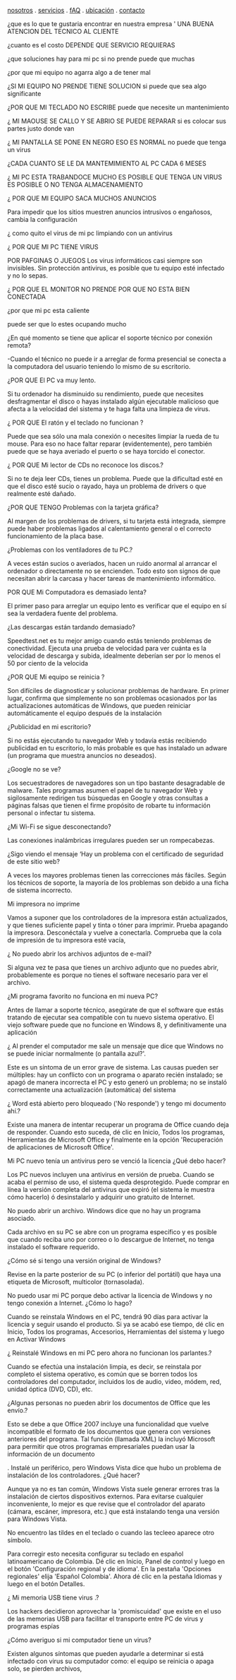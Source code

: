 [nosotros](./nosotros.md) . [servicios](./servicios.md) . [fAQ](./FAQ.md) . [ubicación](./ubicacion.md) . [contacto](./contacto.md)

¿que es lo que te gustaria encontrar en nuestra empresa '
UNA BUENA ATENCION DEL TECNICO AL CLIENTE 

¿cuanto es el costo
DEPENDE QUE SERVICIO REQUIERAS 


¿que soluciones hay para mi pc si no prende 
puede que muchas 

   
¿por que mi equipo no agarra 
algo a de tener mal 


¿SI MI EQUIPO NO PRENDE TIENE SOLUCION 
si puede que sea algo significante 


¿POR QUE MI TECLADO NO ESCRIBE
puede que necesite un mantenimiento 


¿ MI MAOUSE SE CALLO Y SE ABRIO  SE PUEDE REPARAR 
si es colocar sus partes justo donde van 


¿ MI PANTALLA SE PONE EN NEGRO ESO ES NORMAL
no puede que tenga un virus 


¿CADA CUANTO SE LE DA MANTEMIMIENTO AL PC
CADA 6 MESES 


¿ MI PC ESTA TRABANDOCE MUCHO ES POSIBLE QUE TENGA UN  VIRUS 
 ES POSIBLE O NO TENGA ALMACENAMIENTO 


¿ POR QUE MI EQUIPO SACA MUCHOS ANUNCIOS 

Para impedir que los sitios muestren anuncios intrusivos o engañosos, cambia la configuración

¿ como quito el virus de mi pc
limpiando con un antivirus 
 


¿ POR QUE MI PC TIENE VIRUS 

POR PAFGINAS O JUEGOS Los virus informáticos casi siempre son invisibles. Sin protección antivirus, es posible que tu equipo esté infectado y no lo sepas.


¿ POR QUE EL MONITOR NO PRENDE 
 POR QUE NO ESTA BIEN CONECTADA 


¿por que mi pc esta caliente 

puede ser que lo estes ocupando mucho 


¿En qué momento se tiene que aplicar el soporte técnico por conexión remota?

-Cuando el técnico no puede ir a arreglar de forma presencial se conecta a la computadora del usuario teniendo lo mismo de su escritorio.

¿POR QUE  El PC va muy lento.


Si tu ordenador ha disminuido su rendimiento, puede que necesites desfragmentar el disco o hayas instalado algún ejecutable malicioso que afecta a la velocidad del sistema y te haga falta una limpieza de virus.


¿ POR QUE El ratón y el teclado no funcionan ?


Puede que sea sólo una mala conexión o necesites limpiar la rueda de tu mouse. Para eso no hace faltar reparar (evidentemente), pero también puede que se haya averiado el puerto o se haya torcido el conector.


¿  POR QUE Mi lector de CDs no reconoce los discos.?


Si no te deja leer CDs, tienes un problema. Puede que la dificultad esté en que el disco esté sucio o rayado, haya un problema de drivers o que realmente esté dañado.


¿POR QUE TENGO Problemas con la tarjeta gráfica?


Al margen de los problemas de drivers, si tu tarjeta está integrada, siempre puede haber problemas ligados al calentamiento general o el correcto funcionamiento de la placa base.


¿Problemas con los ventiladores de tu PC.?


A veces están sucios o averiados, hacen un ruido anormal al arrancar el ordenador o directamente no se encienden. Todo esto son signos de que necesitan abrir la carcasa y hacer tareas de mantenimiento informático. 


 POR QUE Mi Computadora es demasiado lenta?

El primer paso para arreglar un equipo lento es verificar que el equipo en sí sea la verdadera fuente del problema. 


¿Las descargas están tardando demasiado?

Speedtest.net es tu mejor amigo cuando estás teniendo problemas de conectividad. Ejecuta una prueba de velocidad para ver cuánta es la velocidad de descarga y subida, idealmente deberían ser por lo menos el 50 por ciento de la velocida


¿POR QUE Mi equipo se reinicia ?

Son difíciles de diagnosticar y solucionar problemas de hardware. En primer lugar, confirma que simplemente no son problemas ocasionados por las actualizaciones automáticas de Windows, que pueden reiniciar automáticamente el equipo después de la instalación


¿Publicidad en mi escritorio?

Si no estás ejecutando tu navegador Web y todavía estás recibiendo publicidad en tu escritorio, lo más probable es que has instalado un adware (un programa que muestra anuncios no deseados).


¿Google no se ve?

Los secuestradores de navegadores son un tipo bastante desagradable de malware. Tales programas asumen el papel de tu navegador Web y sigilosamente redirigen tus búsquedas en Google y otras consultas a páginas falsas que tienen el firme propósito de robarte tu información personal o infectar tu sistema.



¿Mi Wi-Fi se sigue desconectando?

Las conexiones inalámbricas irregulares pueden ser  un rompecabezas. 


¿Sigo viendo el mensaje ‘Hay un problema con el certificado de seguridad de este sitio web?

A veces los mayores problemas tienen las correcciones más fáciles. Según los técnicos de soporte, la mayoría de los problemas son debido a una ficha de sistema incorrecto.


Mi impresora no imprime

Vamos a suponer que los controladores de la impresora están actualizados, y que tienes suficiente papel y tinta o tóner para imprimir. Prueba apagando la impresora. Desconéctala y vuelve a conectarla. Comprueba que la cola de impresión de tu impresora esté vacía,


¿ No puedo abrir los archivos adjuntos de e-mail?

Si alguna vez te pasa que tienes un archivo adjunto que no puedes abrir, probablemente es porque no tienes el software necesario para ver el archivo.


¿Mi programa favorito no funciona en mi nueva PC?

Antes de llamar a soporte técnico, asegúrate de que el software que estás tratando de ejecutar sea compatible con tu nuevo sistema operativo. El viejo software puede que no funcione en Windows 8, y definitivamente una aplicación
 
 
¿ Al prender el computador me sale un mensaje que dice que Windows no se puede iniciar normalmente (o pantalla azul?'.

Este es un síntoma de un error grave de sistema. Las causas pueden ser múltiples: hay un conflicto con un programa o aparato recién instalado; se apagó de manera incorrecta el PC y esto generó un problema; no se instaló correctamente una actualización (automática) del sistema
 
 
¿ Word está abierto pero bloqueado ('No responde') y tengo mi documento ahí.?

Existe una manera de intentar recuperar un programa de Office cuando deja de responder. Cuando esto suceda, dé clic en Inicio, Todos los programas, Herramientas de Microsoft Office y finalmente en la opción 'Recuperación de aplicaciones de Microsoft Office'.

 Mi PC nuevo tenía un antivirus pero se venció la licencia ¿Qué debo hacer? 

Los PC nuevos incluyen una antivirus en versión de prueba. Cuando se acaba el permiso de uso, el sistema queda desprotegido. Puede comprar en línea la versión completa del antivirus que expiró (el sistema le muestra cómo hacerlo) ó desinstalarlo y adquirir uno gratuito de Internet.
 
 No puedo abrir un archivo. Windows dice que no hay un programa asociado.

Cada archivo en su PC se abre con un programa específico y es posible que cuando reciba uno por correo o lo descargue de Internet, no tenga instalado el software requerido.

 ¿Cómo sé si tengo una versión original de Windows? 

Revise en la parte posterior de su PC (o inferior del portátil) que haya una etiqueta de Microsoft, multicolor (tornasolada). 

 No puedo usar mi PC porque debo activar la licencia de Windows y no tengo conexión a Internet. ¿Cómo lo hago?

Cuando se reinstala Windows en el PC, tendrá 90 días para activar la licencia y seguir usando el producto. Si ya se acabó ese tiempo, dé clic en Inicio, Todos los programas, Accesorios, Herramientas del sistema y luego en Activar Windows

¿ Reinstalé Windows en mi PC pero ahora no funcionan los parlantes.?

Cuando se efectúa una instalación limpia, es decir, se reinstala por completo el sistema operativo, es común que se borren todos los controladores del computador, incluidos los de audio, video, módem, red, unidad óptica (DVD, CD), etc.

¿Algunas personas no pueden abrir los documentos de Office que les envío.?

Esto se debe a que Office 2007 incluye una funcionalidad que vuelve incompatible el formato de los documentos que genera con versiones anteriores del programa. Tal función (llamada XML) la incluyó Microsoft para permitir que otros programas empresariales puedan usar la información de un documento
 
  . Instalé un periférico, pero Windows Vista dice que hubo un problema de instalación de los controladores. ¿Qué hacer? 

Aunque ya no es tan común, Windows Vista suele generar errores tras la instalación de ciertos dispositivos externos. Para evitarse cualquier inconveniente, lo mejor es que revise que el controlador del aparato (cámara, escáner, impresora, etc.) que está instalando tenga una versión para Windows Vista.
  
 No encuentro las tildes en el teclado o cuando las tecleeo aparece otro símbolo.

Para corregir esto necesita configurar su teclado en español latinoamericano de Colombia. Dé clic en Inicio, Panel de control y luego en el botón 'Configuración regional y de idioma'. En la pestaña 'Opciones regionales' elija 'Español Colombia'. Ahora dé clic en la pestaña Idiomas y luego en el botón Detalles.

 ¿
Mi memoria USB tiene virus .?

Los hackers decidieron aprovechar la 'promiscuidad' que existe en el uso de las memorias USB para facilitar el transporte entre PC de virus y programas espías

¿Cómo averiguo si mi computador tiene un virus?

Existen algunos síntomas que pueden ayudarle a determinar si está infectado con virus su computador como: el equipo se reinicia o apaga solo, se pierden archivos,
